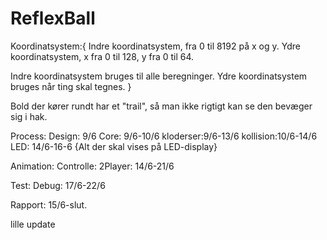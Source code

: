 ﻿# ReflexBall



Koordinatsystem:{
  Indre koordinatsystem, fra 0 til 8192 på x og y.
  Ydre koordinatsystem, x fra 0 til 128, y fra 0 til 64.
  
  Indre koordinatsystem bruges til alle beregninger.
  Ydre koordinatsystem bruges når ting skal tegnes.
}

Bold der kører rundt har et "trail", så man ikke rigtigt kan se den bevæger sig i hak.



Process:
  Design:   9/6
  Core:     9/6-10/6
  kloderser:9/6-13/6
  kollision:10/6-14/6
  LED:      14/6-16-6 {Alt der skal vises på LED-display}
  
  Animation:
  Controlle:
  2Player:  14/6-21/6
  
  Test:
  Debug:    17/6-22/6
  
  Rapport:  15/6-slut.


lille update